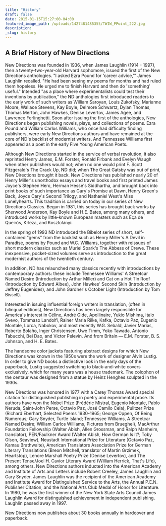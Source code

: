 ```yaml
---
title: "History"
draft: false
date: 2015-01-15T15:27:00-04:00
featured_image_path: /uploads/1427481485355/TWIW_PPoint_222.jpg
description:
_slug: history
---
```


## A Brief History of New Directions

New Directions was founded in 1936, when James Laughlin (1914 - 1997), then a twenty-two-year-old Harvard sophomore, issued the first of the New Directions anthologies. "I asked Ezra Pound for 'career advice,'" James Laughlin recalled. "He had been seeing my poems for months and had ruled them hopeless. He urged me to finish Harvard and then do 'something' useful." Intended "as a place where experimentalists could test their inventions by publication," the ND anthologies first introduced readers to the early work of such writers as William Saroyan, Louis Zukofsky, Marianne Moore, Wallace Stevens, Kay Boyle, Delmore Schwartz, Dylan Thomas, Thomas Merton, John Hawkes, Denise Levertov, James Agee, and Lawrence Ferlinghetti. Soon after issuing the first of the anthologies, New Directions began publishing novels, plays, and collections of poems. Ezra Pound and William Carlos Williams, who once had difficulty finding publishers, were early New Directions authors and have remained at the core of ND's backlist of modernist writers. And Tennessee Williams first appeared as a poet in the early Five Young American Poets.

Although New Directions started in the service of verbal revolution, it also reprinted Henry James, E.M. Forster, Ronald Firbank and Evelyn Waugh when other publishers would not; when no one would print F. Scott Fitzgerald's The Crack Up, ND did; when The Great Gatsby was out of print, New Directions brought it back. New Directions has published nearly 20 of Henry Miller's unorthodox essays and travel books and first printed James Joyce's Stephen Hero, Herman Hesse's Siddhartha, and brought back into print books of such importance as Gary's Promise at Dawn, Henry Green's Back, Joyce Cary's Second Trilogy, and Nathaniel West's Miss Lonelyhearts. This tradition is carried on today in our series of New Directions Classics. Begun in 1981, this series has brought back works by Sherwood Anderson, Kay Boyle and H.E. Bates, among many others, and introduced works by little-known European masters such as Eça de Queirós, Krleza, and Kosztolányi.

In the spring of 1993 ND introduced the Bibelot series of short, self-contained "gems" from the backlist such as Henry Miller's A Devil in Paradise, poems by Pound and W.C. Williams, together with reissues of short modern classics such as Muriel Spark's The Abbess of Crewe. These inexpensive, pocket-sized volumes serve as introduction to the great modernist authors of the twentieth century.

In addition, ND has relaunched many classics recently with introductions by contemporary authors: these include Tennessee Williams' A Streetcar Named Desire (Introduction by Arthur Miller) and Cat on a Hot Tin Roof (Introduction by Edward Albee), John Hawkes' Second Skin (Introduction by Jeffrey Eugenides), and John Gardner's October Light (Introduction by Tom Bissell).

Interested in issuing influential foreign writers in translation, (often in bilingual editions), New Directions has been largely responsible for America's interest in Céline, André Gide, Apollinaire, Yukio Mishima, Italo Svevo, Tommaso Landolfi, Rainer Maria Rilke, Kafka, Octavio Paz, Eugenio Montale, Lorca, Nabokov, and most recently W.G. Sebald, Javier Marías, Roberto Bolaño, Inger Christensen, Uwe Timm, Yoko Tawada, Antonio Tabucchi, Bei Dao, and Victor Pelevin. And from Britain — E.M. Forster, B. S. Johnson, and H. E. Bates.

The handsome color jackets featuring abstract designs for which New Directions was known in the 1950s were the work of designer Alvin Lustig. In order to give ND books a distinctive look in the early days of the paperback, Lustig suggested switching to black-and-white covers exclusively, which for many years was a house trademark. The colophon of the centaur was designed from a statue by Heinz Henghes sculpted in the 1930s.

New Directions was honored in 1977 with a Carey Thomas Award special citation for distinguished publishing in poetry and experimental prose. Its authors have won the Nobel Prize (Frédéric Mistral, Eugenio Montale, Pablo Neruda, Saint-John Perse, Octavio Paz, José Camilo Cela), Pulitzer Prize (Richard Eberhart, Selected Poems 1930-1965; George Oppen, Of Being Numerous; Gary Snyder, Turtle Island; Tennessee Williams, A Streetcar Named Desire; William Carlos Williams, Pictures from Brueghel), MacArthur Foundation Fellowship (Walter Abish, Allen Grossman, and Ralph Manheim, translator), PEN/Faulkner Award (Walter Abish, How German Is it?; Toby Olson, Seaview), Neustadt International Prize for Literature (Octavio Paz, Kamau Brathwaite), American Translators Association Prize for German Literary Translations (Breon Mitchell, translator of Martin Grzimek, Heartstop), Lenore Marshall Poetry Prize (Denise Levertov), and The Present Tense/Joel H. Cavior Literary Award (William Herrick, That's Life), among others. New Directions authors inducted into the American Academy and Institute of Arts and Letters include Robert Creeley, James Laughlin and Gary Snyder. James Laughlin was the recipient of the American Academy and Institute Award for Distinguished Service to the Arts, the Annual P.E.N. Publisher Citation, and the National Arts Club Medal of Honor for Literature. In 1980, he was the first winner of the New York State Arts Council James Laughlin Award for distinguished achievement in independent publishing. Laughlin passed away in 1997.

New Directions now publishes about 30 books annually in hardcover and paperback.
